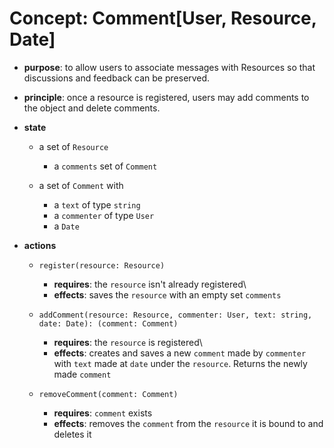 # Concept: Comment[User, Resource, Date]

* **purpose**: to allow users to associate messages with Resources so that discussions and feedback can be preserved.

* **principle**: once a resource is registered, users may add comments to the object and delete comments.

* **state**
    * a set of `Resource`
        * a `comments` set of `Comment`

    * a set of `Comment` with
        * a `text` of type `string`
        * a `commenter` of type `User`
        * a `Date`

* **actions**
    * `register(resource: Resource)`
        * **requires**: the `resource` isn't already registered\
        * **effects**: saves the `resource` with an empty set `comments`

    * `addComment(resource: Resource, commenter: User, text: string, date: Date): (comment: Comment)`
        * **requires**: the `resource` is registered\
        * **effects**: creates and saves a new `comment` made by `commenter` with `text` made at `date` under the `resource`. Returns the newly made `comment`

    * `removeComment(comment: Comment)`
        * **requires**: `comment` exists
        * **effects**: removes the `comment` from the `resource` it is bound to and deletes it

